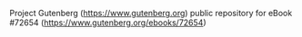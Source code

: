 Project Gutenberg (https://www.gutenberg.org) public repository
for eBook #72654 (https://www.gutenberg.org/ebooks/72654)
